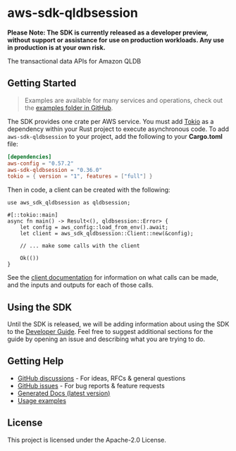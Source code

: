 # aws-sdk-qldbsession

**Please Note: The SDK is currently released as a developer preview, without support or assistance for use
on production workloads. Any use in production is at your own risk.**

The transactional data APIs for Amazon QLDB

## Getting Started

> Examples are available for many services and operations, check out the
> [examples folder in GitHub](https://github.com/awslabs/aws-sdk-rust/tree/main/examples).

The SDK provides one crate per AWS service. You must add [Tokio](https://crates.io/crates/tokio)
as a dependency within your Rust project to execute asynchronous code. To add `aws-sdk-qldbsession` to
your project, add the following to your **Cargo.toml** file:

```toml
[dependencies]
aws-config = "0.57.2"
aws-sdk-qldbsession = "0.36.0"
tokio = { version = "1", features = ["full"] }
```

Then in code, a client can be created with the following:

```rust,no_run
use aws_sdk_qldbsession as qldbsession;

#[::tokio::main]
async fn main() -> Result<(), qldbsession::Error> {
    let config = aws_config::load_from_env().await;
    let client = aws_sdk_qldbsession::Client::new(&config);

    // ... make some calls with the client

    Ok(())
}
```

See the [client documentation](https://docs.rs/aws-sdk-qldbsession/latest/aws_sdk_qldbsession/client/struct.Client.html)
for information on what calls can be made, and the inputs and outputs for each of those calls.

## Using the SDK

Until the SDK is released, we will be adding information about using the SDK to the
[Developer Guide](https://docs.aws.amazon.com/sdk-for-rust/latest/dg/welcome.html). Feel free to suggest
additional sections for the guide by opening an issue and describing what you are trying to do.

## Getting Help

* [GitHub discussions](https://github.com/awslabs/aws-sdk-rust/discussions) - For ideas, RFCs & general questions
* [GitHub issues](https://github.com/awslabs/aws-sdk-rust/issues/new/choose) - For bug reports & feature requests
* [Generated Docs (latest version)](https://awslabs.github.io/aws-sdk-rust/)
* [Usage examples](https://github.com/awslabs/aws-sdk-rust/tree/main/examples)

## License

This project is licensed under the Apache-2.0 License.

